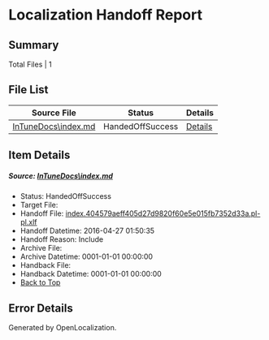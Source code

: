# <a name='report-top'></a> Localization Handoff Report

## Summary
 Total Files | 1

## File List
 Source File | Status | Details 
 ----------- | ------ | ------- 
 [InTuneDocs\index.md](https://github.com/Microsoft/IntuneDocs-pr/blob/191ba8b0186ef6518b60cdf496e51e7e543b927c/InTuneDocs/index.md) | HandedOffSuccess | [Details](#44d2ac09383e89e71cb2bb5f30293db846c5fb57641)

## Item Details
##### <a name='44d2ac09383e89e71cb2bb5f30293db846c5fb57641'></a> Source: [InTuneDocs\index.md](https://github.com/Microsoft/IntuneDocs-pr/blob/191ba8b0186ef6518b60cdf496e51e7e543b927c/InTuneDocs/index.md)
* Status: HandedOffSuccess
* Target File: 
* Handoff File: [index.404579aeff405d27d9820f60e5e015fb7352d33a.pl-pl.xlf](https://github.com/Microsoft/EM.handoff/blob/d1156e0d205ad245bab9e08128b751f7bd9a1ff2/ol-handoff/Microsoft/IntuneDocs-pr.pl-pl/master/index.404579aeff405d27d9820f60e5e015fb7352d33a.pl-pl.xlf)
* Handoff Datetime: 2016-04-27 01:50:35
* Handoff Reason: Include
* Archive File: 
* Archive Datetime: 0001-01-01 00:00:00
* Handback File: 
* Handback Datetime: 0001-01-01 00:00:00
* [Back to Top](#report-top)


## Error Details

Generated by OpenLocalization.
